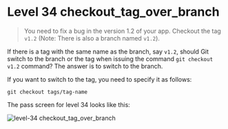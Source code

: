 
# Level 34 checkout_tag_over_branch

> You need to fix a bug in the version 1.2 of your app. Checkout the tag `v1.2` (Note: There is also a branch named `v1.2`).

If there is a tag with the same name as the branch, say `v1.2`, should Git switch to the branch or the tag when issuing the command `git checkout v1.2` command? The answer is to switch to the branch.

If you want to switch to the tag, you need to specify it as follows:

```shell
git checkout tags/tag-name
```

The pass screen for level 34 looks like this:

![level-34 checkout_tag_over_branch](images/level-34-checkout-tag-over-branch.png)
